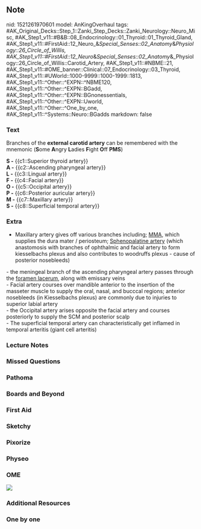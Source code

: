 ## Note
nid: 1521261970601
model: AnKingOverhaul
tags: #AK_Original_Decks::Step_1::Zanki_Step_Decks::Zanki_Neurology::Neuro_Misc, #AK_Step1_v11::#B&B::08_Endocrinology::01_Thyroid::01_Thyroid_Gland, #AK_Step1_v11::#FirstAid::12_Neuro_&_Special_Senses::02_Anatomy_&_Physiology::26_Circle_of_Willis, #AK_Step1_v11::#FirstAid::12_Neuro_&_Special_Senses::02_Anatomy_&_Physiology::26_Circle_of_Willis::Carotid_Artery, #AK_Step1_v11::#NBME::21, #AK_Step1_v11::#OME_banner::Clinical::07_Endocrinology::03_Thyroid, #AK_Step1_v11::#UWorld::1000-9999::1000-1999::1813, #AK_Step1_v11::^Other::^EXPN::^NBME120, #AK_Step1_v11::^Other::^EXPN::BGadd, #AK_Step1_v11::^Other::^EXPN::BGnonessentials, #AK_Step1_v11::^Other::^EXPN::Uworld, #AK_Step1_v11::^Other::^One_by_one, #AK_Step1_v11::^Systems::Neuro::BGadds
markdown: false

### Text
Branches of the <b>external carotid artery</b> can be remembered
with the mnemonic (<b>S</b>ome <b>A</b>ngry <b>L</b>adies
<b>F</b>ight <b>O</b>ff <b>PMS</b>)
<div style="centerbox">
  <div class="mnemonics">
    <div>
      <b>S -</b> {{c1::Superior thyroid artery}}
    </div>
    <div>
      <b>A -</b> {{c2::Ascending pharyngeal artery}}
    </div>
    <div>
      <b>L -</b> {{c3::Lingual artery}}
    </div>
    <div>
      <b>F -</b> {{c4::Facial artery}}
    </div>
    <div>
      <b>O -</b> {{c5::Occipital artery}}
    </div>
    <div>
      <b>P -</b> {{c6::Posterior auricular artery}}
    </div>
    <div>
      <b>M -</b> {{c7::Maxillary artery}}
    </div>
    <div>
      <b>S -</b> {{c8::Superficial temporal artery}}
    </div>
  </div>
</div>

### Extra
- Maxillary artery gives off various branches including;
<u>MMA</u>, which supplies the dura mater / periosteum;
<u>Sphenopalatine artery</u> (which anastomosis with branches of
ophthalmic and facial artery to form kiesselbachs plexus and also
contributes to woodruffs plexus - cause of posterior nosebleeds)
<div>
  - the meningeal branch of the ascending pharyngeal artery passes
  through the <u>foramen lacerum</u>, along with emissary veins
</div>
<div>
  - Facial artery courses over mandible anterior to the insertion
  of the masseter muscle to supply the oral, nasal, and bucccal
  regions; anterior nosebleeds (in Kiesselbachs plexus) are
  commonly due to injuries to superior labial artery
</div>
<div>
  - the Occipital artery arises opposite the facial artery and
  courses posteriorly to supply the SCM and posterior scalp
</div>
<div>
  - The superficial temporal artery can characteristically get
  inflamed in temporal arteritis (giant cell arteritis)
</div>

### Lecture Notes


### Missed Questions


### Pathoma


### Boards and Beyond


### First Aid


### Sketchy


### Pixorize


### Physeo


### OME
<div class="ome-widget">
  <a href=
  "https://onlinemeded.org/spa/endocrinology/thyroid/acquire?ref=anki">
  <img src="_OME_AnkiFlashcards_Lesson_3.png"></a>
</div>

### Additional Resources


### One by one

